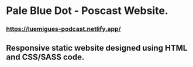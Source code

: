 # Pale Blue Dot - Poscast Website.
### https://luemigues-podcast.netlify.app/

## Responsive static website designed using HTML and CSS/SASS code.
